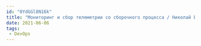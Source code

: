 ```yaml
---
id: "0YdGGl8N16k"
title: "Мониторинг и сбор телеметрии со сборочного процесса / Николай Визовитин - DevOpsFest 2020"
date: 2021-06-06
tags:
 - DevOps
---
```

